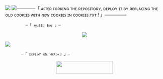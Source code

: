 
 
<img src="https://user-images.githubusercontent.com/73097560/115834477-dbab4500-a447-11eb-908a-139a6edaec5c.gif"> 
 <img src="https://readme-typing-svg.herokuapp.com?color=FF00FF&width=420&lines=🦑+Ⓐⓡⓣⓗⓔⓨ-🄼🅄🅂🄸🄲-🅁🄴🄿🄾+🦑"


──────「 ᴀꜰᴛᴇʀ ꜰᴏʀᴋɪɴɢ ᴛʜᴇ ʀᴇᴘᴏꜱɪᴛᴏʀʏ, ᴅᴇᴘʟᴏʏ ɪᴛ ʙʏ ʀᴇᴘʟᴀᴄɪɴɢ ᴛʜᴇ ᴏʟᴅ ᴄᴏᴏᴋɪᴇꜱ ᴡɪᴛʜ ɴᴇᴡ ᴄᴏᴏᴋɪᴇꜱ ɪɴ ᴄᴏᴏᴋɪᴇꜱ.ᴛxᴛ ! 」───────


             ─「 ᴍᴜsɪᴄ ʙᴏᴛ 」─
</h3>


</h2>
<p align="center">
  <img src="https://telegra.ph/file/c695cf9a552a6da64c3b2.jpg">
</p>

 <img src="https://readme-typing-svg.herokuapp.com?color=FF00FF&width=420&lines=🐙+🄳🄴🄿🄻🄾🅈+🄾🄽+🄷🄴🅁🄾🄺🅄+🄽🄾🅆+🐙">


           ─「 ᴅᴇᴩʟᴏʏ ᴏɴ ʜᴇʀᴏᴋᴜ 」─
</h3>

<p align="center"><a href="https://dashboard.heroku.com/new?template=https://github.com/Roninbyrne/Arthey_Music"> <img src="https://img.shields.io/badge/Deploy%20On%20HEROKU-pink?style=for-the-badge&logo=heroku" width="180" height="40"/></a></p>


 

